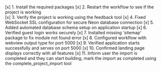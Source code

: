 [x] 1. Install the required packages
[x] 2. Restart the workflow to see if the project is working  
[x] 3. Verify the project is working using the feedback tool
[x] 4. Fixed WebSocket SSL configuration for secure Neon database connection
[x] 5. Added automated database schema setup on application startup
[x] 6. Verified guest login works securely
[x] 7. Installed missing 'sitemap' package to fix module not found error
[x] 8. Configured workflow with webview output type for port 5000
[x] 9. Verified application starts successfully and serves on port 5000
[x] 10. Confirmed landing page displays correctly with all features
[x] 11. Inform user the import is completed and they can start building, mark the import as completed using the complete_project_import tool